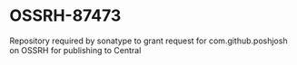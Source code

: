 # OSSRH-87473
Repository required by sonatype to grant request for com.github.poshjosh on OSSRH for publishing to Central
